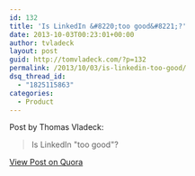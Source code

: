 ```yaml
---
id: 132
title: 'Is LinkedIn &#8220;too good&#8221;?'
date: 2013-10-03T00:23:01+00:00
author: tvladeck
layout: post
guid: http://tomvladeck.com/?p=132
permalink: /2013/10/03/is-linkedin-too-good/
dsq_thread_id:
  - "1825115863"
categories:
  - Product
---
```

Post by Thomas Vladeck:<blockquote>Is LinkedIn &quot;too good&quot;?</blockquote><a href="http://www.quora.com/Thomas-Vladeck/Posts/Is-LinkedIn-too-good?srid=hIe9&share=1">View Post on Quora</a>